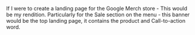 If I were to create a landing page for the Google Merch store - This would be my rendition. 
Particularly for the Sale section on the menu - this banner would be the top landing page, it contains the product and Call-to-action word. 

